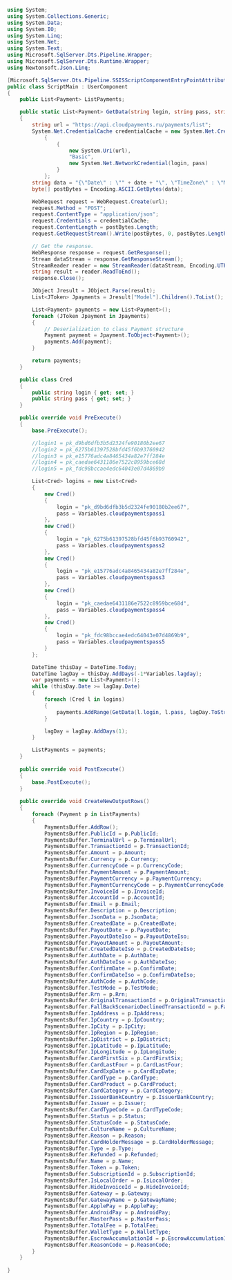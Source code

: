 ﻿```c#
using System;
using System.Collections.Generic;
using System.Data;
using System.IO;
using System.Linq;
using System.Net;
using System.Text;
using Microsoft.SqlServer.Dts.Pipeline.Wrapper;
using Microsoft.SqlServer.Dts.Runtime.Wrapper;
using Newtonsoft.Json.Linq;

[Microsoft.SqlServer.Dts.Pipeline.SSISScriptComponentEntryPointAttribute]
public class ScriptMain : UserComponent
{
    public List<Payment> ListPayments;

    public static List<Payment> GetData(string login, string pass, string date)
    {
        string url = "https://api.cloudpayments.ru/payments/list";
        System.Net.CredentialCache credentialCache = new System.Net.CredentialCache
            {
                {
                    new System.Uri(url),
                    "Basic",
                    new System.Net.NetworkCredential(login, pass)
                }
            };
        string data = "{\"Date\" : \"" + date + "\", \"TimeZone\" : \"MSK\"}";
        byte[] postBytes = Encoding.ASCII.GetBytes(data);

        WebRequest request = WebRequest.Create(url);
        request.Method = "POST";
        request.ContentType = "application/json";
        request.Credentials = credentialCache;
        request.ContentLength = postBytes.Length;
        request.GetRequestStream().Write(postBytes, 0, postBytes.Length);

        // Get the response.
        WebResponse response = request.GetResponse();
        Stream dataStream = response.GetResponseStream();
        StreamReader reader = new StreamReader(dataStream, Encoding.UTF8);
        string result = reader.ReadToEnd();
        response.Close();

        JObject Jresult = JObject.Parse(result);
        List<JToken> Jpayments = Jresult["Model"].Children().ToList();

        List<Payment> payments = new List<Payment>();
        foreach (JToken Jpayment in Jpayments)
        {
            // Deserialization to class Payment structure
            Payment payment = Jpayment.ToObject<Payment>();
            payments.Add(payment);
        }

        return payments;
    }

    public class Cred
    {
        public string login { get; set; }
        public string pass { get; set; }
    }

    public override void PreExecute()
    {
        base.PreExecute();

        //login1 = pk_d9bd6dfb3b5d2324fe90180b2ee67
        //login2 = pk_6275b61397528bfd45f6b93760942
        //login3 = pk_e15776adc4a8465434a82e7ff284e
        //login4 = pk_caedae6431186e7522c8959bce68d
        //login5 = pk_fdc98bccae4edc64043e07d4869b9

        List<Cred> logins = new List<Cred>
        {
            new Cred()
            {
                login = "pk_d9bd6dfb3b5d2324fe90180b2ee67",
                pass = Variables.cloudpaymentspass1
            },
            new Cred()
            {
                login = "pk_6275b61397528bfd45f6b93760942",
                pass = Variables.cloudpaymentspass2
            },
            new Cred()
            {
                login = "pk_e15776adc4a8465434a82e7ff284e",
                pass = Variables.cloudpaymentspass3
            },
            new Cred()
            {
                login = "pk_caedae6431186e7522c8959bce68d",
                pass = Variables.cloudpaymentspass4
            },
            new Cred()
            {
                login = "pk_fdc98bccae4edc64043e07d4869b9",
                pass = Variables.cloudpaymentspass5
            }
        };

        DateTime thisDay = DateTime.Today;
        DateTime lagDay = thisDay.AddDays(-1*Variables.lagday);
        var payments = new List<Payment>();
        while (thisDay.Date >= lagDay.Date)
        {
            foreach (Cred l in logins)
            {
                payments.AddRange(GetData(l.login, l.pass, lagDay.ToString("yyyy-MM-dd")));
            }

            lagDay = lagDay.AddDays(1);
        }

        ListPayments = payments;
    }
 
    public override void PostExecute()
    {
        base.PostExecute();
    }
 
    public override void CreateNewOutputRows()
    {
        foreach (Payment p in ListPayments)
        {
            PaymentsBuffer.AddRow();
            PaymentsBuffer.PublicId = p.PublicId;
            PaymentsBuffer.TerminalUrl = p.TerminalUrl;
            PaymentsBuffer.TransactionId = p.TransactionId;
            PaymentsBuffer.Amount = p.Amount;
            PaymentsBuffer.Currency = p.Currency;
            PaymentsBuffer.CurrencyCode = p.CurrencyCode;
            PaymentsBuffer.PaymentAmount = p.PaymentAmount;
            PaymentsBuffer.PaymentCurrency = p.PaymentCurrency;
            PaymentsBuffer.PaymentCurrencyCode = p.PaymentCurrencyCode;
            PaymentsBuffer.InvoiceId = p.InvoiceId;
            PaymentsBuffer.AccountId = p.AccountId;
            PaymentsBuffer.Email = p.Email;
            PaymentsBuffer.Description = p.Description;
            PaymentsBuffer.JsonData = p.JsonData;
            PaymentsBuffer.CreatedDate = p.CreatedDate;
            PaymentsBuffer.PayoutDate = p.PayoutDate;
            PaymentsBuffer.PayoutDateIso = p.PayoutDateIso;
            PaymentsBuffer.PayoutAmount = p.PayoutAmount;
            PaymentsBuffer.CreatedDateIso = p.CreatedDateIso;
            PaymentsBuffer.AuthDate = p.AuthDate;
            PaymentsBuffer.AuthDateIso = p.AuthDateIso;
            PaymentsBuffer.ConfirmDate = p.ConfirmDate;
            PaymentsBuffer.ConfirmDateIso = p.ConfirmDateIso;
            PaymentsBuffer.AuthCode = p.AuthCode;
            PaymentsBuffer.TestMode = p.TestMode;
            PaymentsBuffer.Rrn = p.Rrn;
            PaymentsBuffer.OriginalTransactionId = p.OriginalTransactionId;
            PaymentsBuffer.FallBackScenarioDeclinedTransactionId = p.FallBackScenarioDeclinedTransactionId;
            PaymentsBuffer.IpAddress = p.IpAddress;
            PaymentsBuffer.IpCountry = p.IpCountry;
            PaymentsBuffer.IpCity = p.IpCity;
            PaymentsBuffer.IpRegion = p.IpRegion;
            PaymentsBuffer.IpDistrict = p.IpDistrict;
            PaymentsBuffer.IpLatitude = p.IpLatitude;
            PaymentsBuffer.IpLongitude = p.IpLongitude;
            PaymentsBuffer.CardFirstSix = p.CardFirstSix;
            PaymentsBuffer.CardLastFour = p.CardLastFour;
            PaymentsBuffer.CardExpDate = p.CardExpDate;
            PaymentsBuffer.CardType = p.CardType;
            PaymentsBuffer.CardProduct = p.CardProduct;
            PaymentsBuffer.CardCategory = p.CardCategory;
            PaymentsBuffer.IssuerBankCountry = p.IssuerBankCountry;
            PaymentsBuffer.Issuer = p.Issuer;
            PaymentsBuffer.CardTypeCode = p.CardTypeCode;
            PaymentsBuffer.Status = p.Status;
            PaymentsBuffer.StatusCode = p.StatusCode;
            PaymentsBuffer.CultureName = p.CultureName;
            PaymentsBuffer.Reason = p.Reason;
            PaymentsBuffer.CardHolderMessage = p.CardHolderMessage;
            PaymentsBuffer.Type = p.Type;
            PaymentsBuffer.Refunded = p.Refunded;
            PaymentsBuffer.Name = p.Name;
            PaymentsBuffer.Token = p.Token;
            PaymentsBuffer.SubscriptionId = p.SubscriptionId;
            PaymentsBuffer.IsLocalOrder = p.IsLocalOrder;
            PaymentsBuffer.HideInvoiceId = p.HideInvoiceId;
            PaymentsBuffer.Gateway = p.Gateway;
            PaymentsBuffer.GatewayName = p.GatewayName;
            PaymentsBuffer.ApplePay = p.ApplePay;
            PaymentsBuffer.AndroidPay = p.AndroidPay;
            PaymentsBuffer.MasterPass = p.MasterPass;
            PaymentsBuffer.TotalFee = p.TotalFee;
            PaymentsBuffer.WalletType = p.WalletType;
            PaymentsBuffer.EscrowAccumulationId = p.EscrowAccumulationId;
            PaymentsBuffer.ReasonCode = p.ReasonCode;
        }
    }
 
}
```